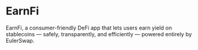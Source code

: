 # EarnFi

EarnFi, a consumer-friendly DeFi app that lets users earn yield on stablecoins — safely, transparently, and efficiently — powered entirely by EulerSwap.